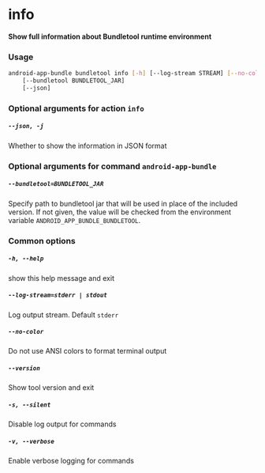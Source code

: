 
info
====


**Show full information about Bundletool runtime environment**
### Usage
```bash
android-app-bundle bundletool info [-h] [--log-stream STREAM] [--no-color] [--version] [-s] [-v]
    [--bundletool BUNDLETOOL_JAR]
    [--json]
```
### Optional arguments for action `info`

##### `--json, -j`


Whether to show the information in JSON format
### Optional arguments for command `android-app-bundle`

##### `--bundletool=BUNDLETOOL_JAR`


Specify path to bundletool jar that will be used in place of the included version. If not given, the value will be checked from the environment variable `ANDROID_APP_BUNDLE_BUNDLETOOL`.
### Common options

##### `-h, --help`


show this help message and exit
##### `--log-stream=stderr | stdout`


Log output stream. Default `stderr`
##### `--no-color`


Do not use ANSI colors to format terminal output
##### `--version`


Show tool version and exit
##### `-s, --silent`


Disable log output for commands
##### `-v, --verbose`


Enable verbose logging for commands
